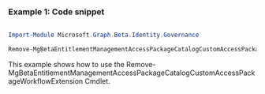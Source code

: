 ### Example 1: Code snippet

```powershell

Import-Module Microsoft.Graph.Beta.Identity.Governance

Remove-MgBetaEntitlementManagementAccessPackageCatalogCustomAccessPackageWorkflowExtension -AccessPackageCatalogId $accessPackageCatalogId -CustomAccessPackageWorkflowExtensionId $customAccessPackageWorkflowExtensionId

```
This example shows how to use the Remove-MgBetaEntitlementManagementAccessPackageCatalogCustomAccessPackageWorkflowExtension Cmdlet.

